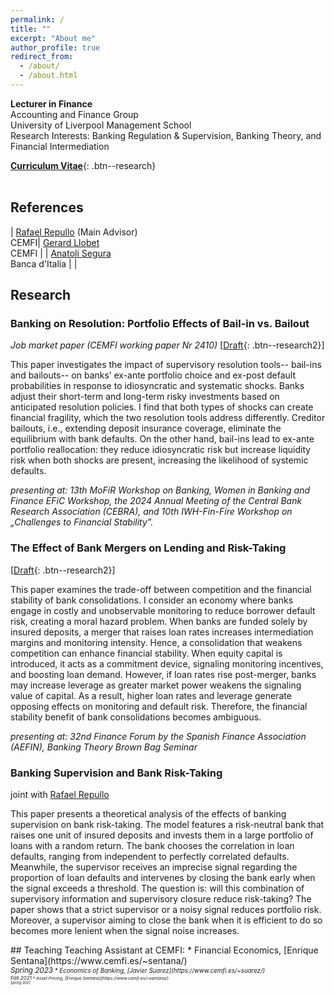 ```yaml
---
permalink: /
title: ""
excerpt: "About me"
author_profile: true
redirect_from: 
  - /about/
  - /about.html
---
```

<style>
table, td, th {
   border: none!important;
   font-size: 16px;
}
</style>

**Lecturer in Finance**<br>
Accounting and Finance Group<br>
University of Liverpool Management School <br>
Research Interests: Banking Regulation & Supervision, Banking Theory, and Financial Intermediation

[**Curriculum Vitae**](/files/Siema_Hashemi.pdf){: .btn--research}
 <br>
 <br>
## References

| [Rafael Repullo](https://www.cemfi.es/~repullo/)  (Main Advisor)<br /> CEMFI| [Gerard Llobet](https://gllobet.github.io/)<br /> CEMFI |
| [Anatoli Segura](https://sites.google.com/site/anatolisegura/) <br /> Banca d'Italia  |    |

## Research
### Banking on Resolution: Portfolio Effects of Bail-in vs. Bailout 
_Job market paper (CEMFI working paper Nr 2410)_ 
[[Draft](https://papers.ssrn.com/sol3/papers.cfm?abstract_id=5036250){: .btn--research2}]
<p> This paper investigates the impact of supervisory resolution tools-- bail-ins and bailouts-- on banks’ ex-ante portfolio choice and ex-post default probabilities in response to idiosyncratic and systematic shocks. Banks adjust their short-term and long-term risky investments based on anticipated resolution policies. I find that both types of shocks can create financial fragility, which the two resolution tools address differently. Creditor bailouts, i.e., extending deposit insurance coverage, eliminate the equilibrium with bank defaults. On the other hand, bail-ins lead to ex-ante portfolio reallocation: they reduce idiosyncratic risk but increase liquidity risk when both shocks are present, increasing the likelihood of systemic defaults. </p> 

_presenting at: 13th MoFiR Workshop on Banking, Women in Banking and Finance EFiC Workshop, the 2024 Annual Meeting of the Central Bank Research Association (CEBRA), and 10th IWH-Fin-Fire Workshop on „Challenges to Financial Stability”._

### The Effect of Bank Mergers on Lending and Risk-Taking
[[Draft](https://papers.ssrn.com/sol3/papers.cfm?abstract_id=5235162){: .btn--research2}]
<p> This paper examines the trade-off between competition and the financial stability of bank consolidations. I consider an economy where banks engage in costly and unobservable monitoring to reduce borrower default risk, creating a moral hazard problem. When banks are funded solely by insured deposits, a merger that raises loan rates increases intermediation margins and monitoring intensity. Hence, a consolidation that weakens competition can enhance financial stability. When equity capital is introduced, it acts as a commitment device, signaling monitoring incentives, and boosting loan demand. However, if loan rates rise post-merger, banks may increase leverage as greater market power weakens the signaling value of capital. As a result, higher loan rates and leverage generate opposing effects on monitoring and default risk. Therefore, the financial stability benefit of bank consolidations becomes ambiguous. </p>

_presenting at: 32nd Finance Forum by the Spanish Finance Association (AEFIN), Banking Theory Brown Bag Seminar_

### Banking Supervision and Bank Risk-Taking
joint with [Rafael Repullo](https://www.cemfi.es/~repullo/)
<p> This paper presents a theoretical analysis of the effects of banking supervision on bank risk-taking. The model features a risk-neutral bank that raises one unit of insured deposits and invests them in a large portfolio of loans with a random return. The bank chooses the correlation in loan defaults, ranging from independent to perfectly correlated defaults. Meanwhile, the supervisor receives an imprecise signal regarding the proportion of loan defaults and intervenes by closing the bank early when the signal exceeds a threshold. The question is: will this combination of supervisory information and supervisory closure reduce risk-taking? The paper shows that a strict supervisor or a noisy signal reduces portfolio risk. Moreover, a supervisor aiming to close the bank when it is efficient to do so becomes more lenient when the signal noise increases.</p>
## Teaching
Teaching Assistant at CEMFI:
 * Financial Economics, [Enrique Sentana](https://www.cemfi.es/~sentana/)<br /> <small ><i>Spring 2023<i><small>
 * Economics of Banking, [Javier Suarez](https://www.cemfi.es/~suarez/)<br /> <small ><i>Fall 2021<i><small >
 * Asset Pricing, [Enrique Sentana](https://www.cemfi.es/~sentana/)<br /> <small ><i>Spring 2021<i><small >
 


